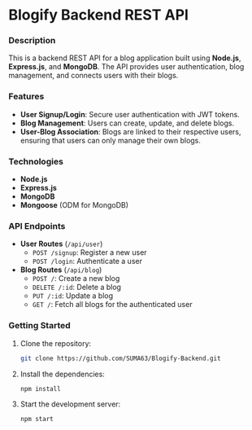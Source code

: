 # Blogify Backend REST API

### Description
This is a backend REST API for a blog application built using **Node.js**, **Express.js**, and **MongoDB**. The API provides user authentication, blog management, and connects users with their blogs.

### Features
- **User Signup/Login**: Secure user authentication with JWT tokens.
- **Blog Management**: Users can create, update, and delete blogs.
- **User-Blog Association**: Blogs are linked to their respective users, ensuring that users can only manage their own blogs.

### Technologies
- **Node.js**
- **Express.js**
- **MongoDB**
- **Mongoose** (ODM for MongoDB)

### API Endpoints
- **User Routes** (`/api/user`)
  - `POST /signup`: Register a new user
  - `POST /login`: Authenticate a user
- **Blog Routes** (`/api/blog`)
  - `POST /`: Create a new blog
  - `DELETE /:id`: Delete a blog
  - `PUT /:id`: Update a blog
  - `GET /`: Fetch all blogs for the authenticated user

### Getting Started
1. Clone the repository:
    ```bash
    git clone https://github.com/SUMA63/Blogify-Backend.git
    ```
2. Install the dependencies:
    ```bash
    npm install
    ```
3. Start the development server:
    ```bash
    npm start
    ```


